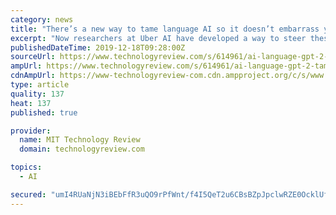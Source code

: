 ```yaml
---
category: news
title: "There’s a new way to tame language AI so it doesn’t embarrass you"
excerpt: "Now researchers at Uber AI have developed a way to steer these language models ... “A grad student like me doesn’t have those resources,” says Sumanth Dathathri, who studies at Caltech and coauthored the paper during an internship with Uber. The new method avoids retraining entirely by granting more control over whatever model already ..."
publishedDateTime: 2019-12-18T09:28:00Z
sourceUrl: https://www.technologyreview.com/s/614961/ai-language-gpt-2-tame-controllable-uber/
ampUrl: https://www.technologyreview.com/s/614961/ai-language-gpt-2-tame-controllable-uber/amp/
cdnAmpUrl: https://www-technologyreview-com.cdn.ampproject.org/c/s/www.technologyreview.com/s/614961/ai-language-gpt-2-tame-controllable-uber/amp/
type: article
quality: 137
heat: 137
published: true

provider:
  name: MIT Technology Review
  domain: technologyreview.com

topics:
  - AI

secured: "umI4RUaNjN3iBEbFfR3uQO9rPfWnt/f4I5QeT2u6CBsBZpJpclwRZE0OcklUfPJowlz9aMk3UenBd0g5EKVDljGOk6BMLHo374H136vqa66eGNT9Zu53ooxtj6IBM4O8j+FdWJz3KH8EmBKUo53IPiQqNd2s6V5o5MFTfSZNCcmWxDwk0uxhSeRkjHw54QgwpzgjkRBfpTezJJ/cfKHuQkH/9HMiJRFBWj2PNiH2vPB64elgMJAl4Vkbd5wDxLrMe7gvPQpt1iM9K0Vo1s+mf/n3v1mR2eO42KhREbOGuKE=;qdVR4xZGNXWl6wkY1rkKwA=="
---
```


